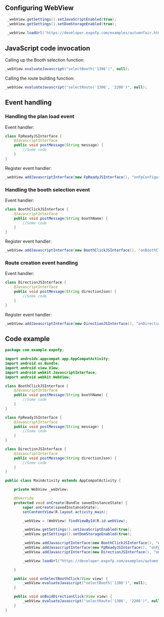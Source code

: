 ## Configuring WebView

```java
 _webView.getSettings().setJavaScriptEnabled(true);
 _webView.getSettings().setDomStorageEnabled(true);
 
 _webView.loadUrl("https://developer.expofp.com/examples/autumnfair.html");
```
## JavaScript code invocation

Calling up the Booth selection function:

```java
_webView.evaluateJavascript("selectBooth('1306')", null);
```

Calling the route building function:

```java
_webView.evaluateJavascript("selectRoute('1306', '2206')", null);
```

## Event handling

### Handling the plan load event

Event handler:

```java
class FpReadyJSInterface {
    @JavascriptInterface
    public void postMessage(String message) {
        //Some code
    }
}
```
Register event handler:

```java
_webView.addJavascriptInterface(new FpReadyJSInterface(), "onFpConfiguredHandler");
```

### Handling the booth selection event

Event handler:

```java
class BoothClickJSInterface {
    @JavascriptInterface
    public void postMessage(String boothName) {
        //Some code
    }
}
```
Register event handler:

```java
_webView.addJavascriptInterface(new BoothClickJSInterface(), "onBoothClickHandler");
```


### Route creation event handling

Event handler:

```java
class DirectionJSInterface {
    @JavascriptInterface
    public void postMessage(String directionJson) {
        //Some code
    }
}
```
Register event handler:

```java
_webView.addJavascriptInterface(new DirectionJSInterface(), "onDirectionHandler");
```

## Code example

```java
package com.example.expofp;

import androidx.appcompat.app.AppCompatActivity;
import android.os.Bundle;
import android.view.View;
import android.webkit.JavascriptInterface;
import android.webkit.WebView;

class BoothClickJSInterface {
    @JavascriptInterface
    public void postMessage(String boothName) {
        //Some code
    }
}

class FpReadyJSInterface {
    @JavascriptInterface
    public void postMessage(String message) {
        //Some code
    }
}

class DirectionJSInterface {
    @JavascriptInterface
    public void postMessage(String directionJson) {
        //Some code
    }
}

public class MainActivity extends AppCompatActivity {

    private WebView _webView;

    @Override
    protected void onCreate(Bundle savedInstanceState) {
        super.onCreate(savedInstanceState);
        setContentView(R.layout.activity_main);

        _webView = (WebView) findViewById(R.id.webView);

        _webView.getSettings().setJavaScriptEnabled(true);
        _webView.getSettings().setDomStorageEnabled(true);

        _webView.addJavascriptInterface(new BoothClickJSInterface(), "onBoothClickHandler");
        _webView.addJavascriptInterface(new FpReadyJSInterface(), "onFpConfiguredHandler");
        _webView.addJavascriptInterface(new DirectionJSInterface(), "onDirectionHandler");

        _webView.loadUrl("https://developer.expofp.com/examples/autumnfair.html");

    }

    public void onSelectBoothClick(View view) {
        _webView.evaluateJavascript("selectBooth('1306')", null);
    }

    public void onBuidDirectionClick(View view) {
        _webView.evaluateJavascript("selectRoute('1306', '2206')", null);
    }
}
```
